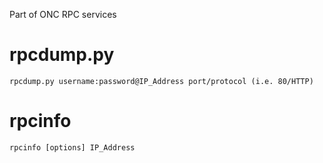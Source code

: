 Part of ONC RPC services

# rpcdump.py
```
rpcdump.py username:password@IP_Address port/protocol (i.e. 80/HTTP)
```

# rpcinfo
```
rpcinfo [options] IP_Address
```
